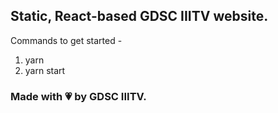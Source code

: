 ## Static, React-based GDSC IIITV website.

Commands to get started -
1. yarn
2. yarn start

### Made with 💗 by GDSC IIITV.
